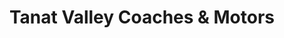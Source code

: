 ---
title: "Tanat Valley Coaches & Motors"
url: /llanrhaeadr-ym-mochnant/tanat-valley-coaches-und-motors/
shop: Autowerkstatt
---